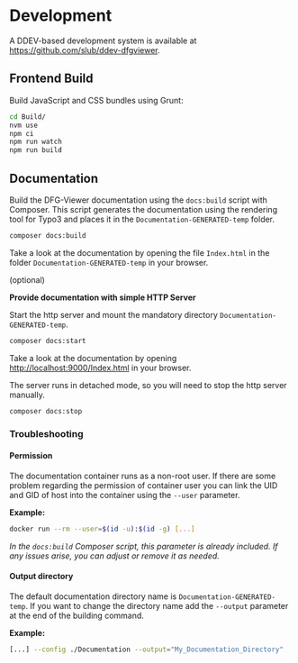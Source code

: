 # Development

A DDEV-based development system is available at https://github.com/slub/ddev-dfgviewer.

## Frontend Build

Build JavaScript and CSS bundles using Grunt:

```bash
cd Build/
nvm use
npm ci
npm run watch
npm run build
```

## Documentation

Build the DFG-Viewer documentation using the `docs:build` script with Composer.
This script generates the documentation using the rendering tool for Typo3 and
places it in the `Documentation-GENERATED-temp` folder.

```bash
composer docs:build
```

Take a look at the documentation by opening the file `Index.html` in the folder
`Documentation-GENERATED-temp` in your browser.

(optional)

**Provide documentation with simple HTTP Server**

Start the http server and mount the mandatory directory `Documentation-GENERATED-temp`.

```bash
composer docs:start
```

Take a look at the documentation by opening <http://localhost:9000/Index.html>
in your browser.

The server runs in detached mode, so you will need to stop the http server manually.

```bash
composer docs:stop
```

### Troubleshooting

#### Permission

The documentation container runs as a non-root user. If there are some problem regarding
the permission of container user you can link the UID and GID of host into the container
using the `--user` parameter.

**Example:**

```bash
docker run --rm --user=$(id -u):$(id -g) [...]
```

_In the `docs:build` Composer script, this parameter is already included. If any issues
arise, you can adjust or remove it as needed._

#### Output directory

The default documentation directory name is `Documentation-GENERATED-temp`.
If you want to change the directory name add the `--output` parameter at the
end of the building command.

**Example:**

```bash
[...] --config ./Documentation --output="My_Documentation_Directory"
```
